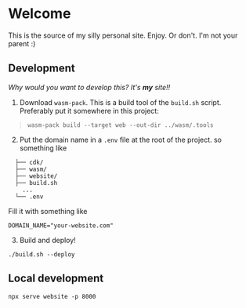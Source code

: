 # Welcome

This is the source of my silly personal site. Enjoy. Or don't. I'm not your parent :)

## Development

*Why would you want to develop this? It's ***my*** site!!*

1. Download `wasm-pack`. This is a build tool of the `build.sh` script. Preferably put it somewhere in this project:
> ```
> wasm-pack build --target web --out-dir ../wasm/.tools
> ```

2. Put the domain name in a `.env` file at the root of the project. so something like 
```
  ├── cdk/
  ├── wasm/
  ├── website/
  ├── build.sh
    ...
  └── .env
```

Fill it with something like
```
DOMAIN_NAME="your-website.com"
```

3. Build and deploy!
```
./build.sh --deploy
```

## Local development
```
npx serve website -p 8000
```